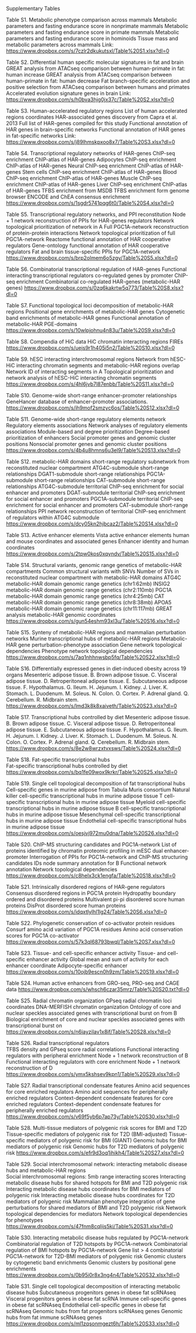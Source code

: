 
Supplementary Tables

Table S1. Metabolic phenotype comparison across mammals 
Metabolic parameters and fasting endurance score in nonprimate mammals
Metabolic parameters and fasting endurance score in primate mammals
Metabolic parameters and fasting endurance score in hominoids
Tissue mass and metabolic parameters across mammals
Link: https://www.dropbox.com/s/7czlr2dkukutsxl/Table%20S1.xlsx?dl=0 

Table S2. Differential human specific molecular signatures in fat and brain
GREAT analysis from ATACseq comparison between human-primate in fat: human increase 
GREAT analysis from ATACseq comparison between human-primate in fat: human decrease
Fat branch-specific acceleration and positive selection from ATACseq comparison between humans and primates
Accelerated evolution signature genes in brain
Link: https://www.dropbox.com/s/h0bva3hjg0jx37c/Table%20S2.xlsx?dl=0 

Table S3. Human-accelerated regulatory regions
List of human accelerated regions coordinates
HAR-associated genes discovery from Capra et al. 2013
Full list of HAR-genes compiled for this study
Functional annotation of HAR genes in brain-specific networks
Functional annotation of HAR genes in fat-specific networks
Link: https://www.dropbox.com/s/j89lhmskpxoo8x7/Table%20S3.xlsx?dl=0 

Table S4. Transcriptional regulatory networks of HAR-genes
ChIP-seq enrichment ChIP-atlas of HAR-genes
Adipocytes ChIP-seq enrichment ChIP-atlas of HAR-genes
Neural ChIP-seq enrichment ChIP-atlas of HAR-genes
Stem cells ChIP-seq enrichment ChIP-atlas of HAR-genes
Blood ChIP-seq enrichment ChIP-atlas of HAR-genes
Muscle ChIP-seq enrichment ChIP-atlas of HAR-genes
Liver ChIP-seq enrichment ChIP-atlas of HAR-genes
TFBS enrichment from MSDB
TFBS enrichment form genome browser
ENCODE and ChEA consensus enrichment
https://www.dropbox.com/s/1sgdr5741pqg6t0/Table%20S4.xlsx?dl=0 

Table S5. Transcriptional regulatory networks, and PPI reconstitution
Node + 1 network reconstruction of PPIs for HAR-genes regulators
Network topological prioritization of network in A
Full PGC1A-network reconstruction of protein-protein interactions
Network topological prioritization of full PGC1A-network
Reactome functional annotation of HAR cooperative regulators 
Gene-ontology functional annotation of HAR cooperative regulators
Fat and brain tissue-specific PPIs for PGC1A-network  
https://www.dropbox.com/s/brp2olmem6o5zgy/Table%20S5.xlsx?dl=0 

Table S6. Combinatorial transcriptional regulation of HAR-genes
Functional interacting transcriptional regulators co-regulated genes by promoter ChIP-seq enrichment
Combinatorial co-regulated HAR-genes (metabolic-HAR genes) 
https://www.dropbox.com/s/0zq6kakrtw5q773/Table%20S8.xlsx?dl=0 

Table S7. Functional topological loci decomposition of metabolic-HAR regions 
Positional gene enrichments of metabolic-HAR genes
Cytogenetic band enrichments of metabolic-HAR genes
Functional annotation of metabolic-HAR PGE-domains 
https://www.dropbox.com/s/10wlpjohnu4n83u/Table%20S9.xlsx?dl=0 

Table S8. Compendia of HiC data
HiC chromatin interacting regions
FIREs
https://www.dropbox.com/s/uejs9r1h405i5n2/Table%20S10.xlsx?dl=0 

Table S9. hESC interacting interchromosomal regions
Network from hESC-HiC interacting chromatin segments and metabolic-HAR regions overlap
Network ID of interacting segments in A
Topological prioritization and network analysis of hESC-HiC interacting chromatin segments
https://www.dropbox.com/s/4hl6jvb7l87enbb/Table%20S11.xlsx?dl=0 

Table S10. Genome-wide short-range enhancer-promoter relationships
GeneHancer database of enhancer-promoter associations.
https://www.dropbox.com/s/ih9mof2smzyc6os/Table%20S12.xlsx?dl=0 

Table S11.  Genome-wide short-range regulatory elements network
Regulatory elements associations
Network analyses of regulatory elements associations
Module-based and degree prioritization
Degree-based prioritization of enhancers
Social promoter genes and genomic cluster positions
Nonsocial promoter genes and genomic cluster positions
https://www.dropbox.com/s/4b4u8hmns6u3el9/Table%20S13.xlsx?dl=0 

Table S12. metabolic-HAR domains short-range regulatory subnetwork from reconstituted nuclear compartment 
ATG4C-submodule short-range relationships
DGAT1-submodule short-range relationships
PGC1A-submodule short-range relationships
CAT-submodule short-range relationships
ATG4C-submodule territorial ChIP-seq enrichment for social enhancer and promoters
DGAT-submodule territorial ChIP-seq enrichment for social enhancer and promoters
PGC1A-submodule territorial ChIP-seq enrichment for social enhancer and promoters
CAT-submodule short-range relationships
PPI network reconstruction of territorial ChIP-seq enrichment of regulators within ATG4C submodule
https://www.dropbox.com/s/dcy05kn2hjbcaz2/Table%20S14.xlsx?dl=0 

Table S13. Active enhancer elements
Vista active enhancer elements human and mouse coordinates and associated genes
Enhancer identity and human coordinates
https://www.dropbox.com/s/2tpw0kos0xqyndv/Table%20S15.xlsx?dl=0 

Table S14. Structural variants, genomic range genetics of metabolic-HAR compartments
Common structural variants with SNVs
Number of SVs in reconstituted nuclear compartment with metabolic-HAR domains 
ATG4C metabolic-HAR domain genomic range genetics (chr1:62mb)
INSIG2 metabolic-HAR domain genomic range genetics  (chr2:110mb)
PGC1A metabolic-HAR domain genomic range genetics  (chr4:25mb)
CAT metabolic-HAR domain genomic range genetics  (chr8:38mb)
APOA5 metabolic-HAR domain genomic range genetics  (chr11:117mb)
GREAT analysis metabolic-HAR genomic coordinates
https://www.dropbox.com/s/gun54eshm93xl3u/Table%20S16.xlsx?dl=0 

Table S15. Synteny of metabolic-HAR regions and mammalian perturbation networks
Murine transcriptional hubs of metabolic-HAR regions
Metabolic-HAR gene perturbation-phenotype association
Gene network topological dependencies
Phenotype network topological dependencies
https://www.dropbox.com/s/7aq1nhhnwsbp5fq/Table%20S22.xlsx?dl=0 

Table S16. Differentially expressed genes in diet-induced obesity across 19 organs
Mesenteric adipose tissue. B. Brown adipose tissue. C. Visceral adipose tissue. D. Retroperitoneal adipose tissue. E. Subcutaneous adipose tissue. F. Hypothalamus. G. Ileum. H. Jejunum. I. Kidney. J. Liver. K. Stomach. L. Duodenum. M. Soleus. N. Colon. O. Cortex. P. Adrenal gland. Q. Cerebellum. R. Midbrain stem.   
https://www.dropbox.com/s/lmd3k8k8xaiveth/Table%20S23.xlsx?dl=0 

Table S17. Transcriptional hubs controlled by diet 
Mesenteric adipose tissue. B. Brown adipose tissue. C. Visceral adipose tissue. D. Retroperitoneal adipose tissue. E. Subcutaneous adipose tissue. F. Hypothalamus. G. Ileum. H. Jejunum. I. Kidney. J. Liver. K. Stomach. L. Duodenum. M. Soleus. N. Colon. O. Cortex. P. Adrenal gland. Q. Cerebellum. R. Midbrain stem. 
https://www.dropbox.com/s/8e2w8wrzxtvxsws/Table%20S24.xlsx?dl=0 

Table S18. Fat-specific transcriptional hubs  
Fat-specific transcriptional hubs controlled by diet
https://www.dropbox.com/s/bq1fe09wox9krkr/Table%20S25.xlsx?dl=0 

Table S19. Single cell topological decomposition of fat transcriptional hubs
Cell-specific genes in murine adipose from Tabula Muris consortium
Natural killer cell-specific transcriptional hubs in murine adipose tissue
T cell-specific transcriptional hubs in murine adipose tissue
Myeloid cell-specific transcriptional hubs in murine adipose tissue
B cell-specific transcriptional hubs in murine adipose tissue
Mesenchymal cell-specific transcriptional hubs in murine adipose tissue
Endothelial cell-specific transcriptional hubs in murine adipose tissue
https://www.dropbox.com/s/oesjvj972mu0dna/Table%20S26.xlsx?dl=0 

Table S20. ChIP-MS structuring candidates and PGC1A-network 
List of proteins identified by chromatin proteomic profiling in mESC dual enhancer-promoter
Interrogation of PPIs for PGC1A-network and ChIP-MS structuring candidates
IDs node summary annotation for B
Functional network annotation 
Network topological dependencies
https://www.dropbox.com/s/c8helx3ck1engfa/Table%20S18.xlsx?dl=0 

Table S21. Intrinsically disordered regions of HAR-gene regulators
Consensus disordered regions in PGC1A protein
Hydropathy boundary ordered and disordered proteins
Multivalent pi-pi disordered score human proteins 
DisProt disordered score human proteins 
https://www.dropbox.com/s/idqxtlylhl1lg24/Table%20S6.xlsx?dl=0 

Table S22. Phylogenetic conservation of co-activator protein residues
Consurf amino acid variation of PGC1A residues
Amino acid conservation scores for PGC1A co-activator
https://www.dropbox.com/s/57k3ql68793bwql/Table%20S7.xlsx?dl=0

Table S23. Tissue- and cell-specific enhancer activity
Tissue- and cell-specific enhancer activity 
Global mean and sum of activity for each enhancer coordinate
Adipocyte-specific enhancer
https://www.dropbox.com/s/10ojb9escn0h9zm/Table%20S19.xlsx?dl=0 

Table S24. Human active enhancers from GRO-seq, PRO-seq and CAGE data https://www.dropbox.com/s/whsch6czar35mrz/Table%20S20.txt?dl=0 

Table S25. Radial chromatin organization
GPseq radial chromatin loci coordinates
DNA-MERFISH chromatin organization
Ontology of core and nuclear speckles associated genes with transcriptional burst on from B
Biological enrichment of core and nuclear speckles associated genes with transcriptional burst on
https://www.dropbox.com/s/n6iayzilav1x8if/Table%20S28.xlsx?dl=0 

Table S26. Radial transcriptional regulators  
TFBS density and GPseq score radial correlations
Functional interacting regulators with peripheral enrichment
Node + 1 network reconstruction of B
Functional interacting regulators with core enrichment
Node + 1 network reconstruction of D
https://www.dropbox.com/s/ymx5kshsev9kpn1/Table%20S29.xlsx?dl=0 

Table S27. Radial transcriptional condensate features 
Amino acid sequences for core enriched regulators
Amino acid sequences for peripherally enriched regulators
Context-dependent condensate features for core enriched regulators
Context-dependent condensate features for peripherally enriched regulators
https://www.dropbox.com/s/v69f5yb6p7ap73y/Table%20S30.xlsx?dl=0 

Table S28. Multi-tissue mediators of polygenic risk scores for BMI and T2D
Tissue-specific mediators of polygenic risk for T2D (BMI-adjusted) 
Tissue-specific mediators of polygenic risk for BMI (GIANT)
Genomic hubs for BMI mediators of polygenic risk
Genomic hubs for T2D mediators of polygenic risk
https://www.dropbox.com/s/efr9d3oq1ihikh4/Table%20S27.xlsx?dl=0 

Table S29. Social interchromosomal network: interacting metabolic disease hubs and metabolic-HAR regions  
Social interchromosomal regions: 5mb range interacting scores
Interacting metabolic disease hubs for shared hotspots for BMI and T2D polygenic risk
Interacting metabolic disease hubs coordinates for BMI mediators of polygenic risk
Interacting metabolic disease hubs coordinates for T2D mediators of polygenic risk
Mammalian phenotype integration of gene perturbations for shared mediators of BMI and T2D polygenic risk
Network topological dependencies for mediators
Network topological dependencies for phenotypes
https://www.dropbox.com/s/47fnm8cqlijs5ki/Table%20S31.xlsx?dl=0 

Table S30. Interacting metabolic disease hubs regulated by PGC1A-network 
Combinatorial regulation of T2D hotspots by PGC1A-network
Combinatorial regulation of BMI hotspots by PGC1A-network
Gene list > 4 combinatorial PGC1A-network for T2D-BMI mediators of polygenic risk
Genomic clusters by cytogenetic band enrichments
Genomic clusters by positional gene enrichments
https://www.dropbox.com/s/0b95i0r8x3ng4n4/Table%20S32.xlsx?dl=0 

Table S31. Single cell topological decomposition of interacting metabolic disease hubs 
Subcutaneous progenitors genes in obese fat scRNAseq
Visceral progenitors genes in obese fat scRNA
Immune cell-specific genes in obese fat scRNAseq 
Endothelial cell-specific genes in obese fat scRNAseq
Genomic hubs from fat progenitors scRNAseq genes
Genomic hubs from fat immune scRNAseq genes
https://www.dropbox.com/s/ml1zqsonmgezt6h/Table%20S33.xlsx?dl=0 
